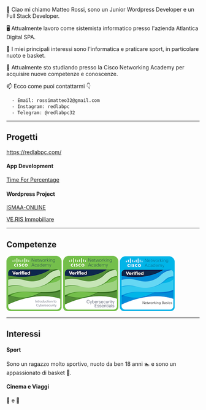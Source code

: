 👋 Ciao mi chiamo Matteo Rossi, sono un Junior Wordpress Developer e un Full Stack Developer.

🖥️ Attualmente lavoro come sistemista informatico presso l'azienda Atlantica Digital SPA.

👀 I miei principali interessi sono l'informatica e praticare sport, in particolare nuoto e basket.

🌱 Attualmente sto studiando presso la Cisco Networking Academy per acquisire nuove competenze e conoscenze.

📫 Ecco come puoi contattarmi 👇
      
      - Email: rossimatteo32@gmail.com
      - Instagram: redlabpc
      - Telegram: @redlabpc32

---

## Progetti
https://redlabpc.com/

#### App Development
[Time For Percentage](https://play.google.com/store/apps/details?id=com.redlabpc.timeforpercentage)

#### Wordpress Project
[ISMAA-ONLINE](https://ismaa-online.org/)

[VE.RIS Immobiliare](https://verisimmobiliare.com/)

---

## Competenze
![Badge](introduction-to-cybersecurity.png)      ![Badge](cybersecurity-essentials.png)      ![Badge](networking-basics.png)  


---

## Interessi

#### Sport
Sono un ragazzo molto sportivo, nuoto da ben 18 anni 🏊 e sono un appassionato di basket 🏀.

#### Cinema e Viaggi
🎥 e 🛫
<!---
Bla bla bla
--->
